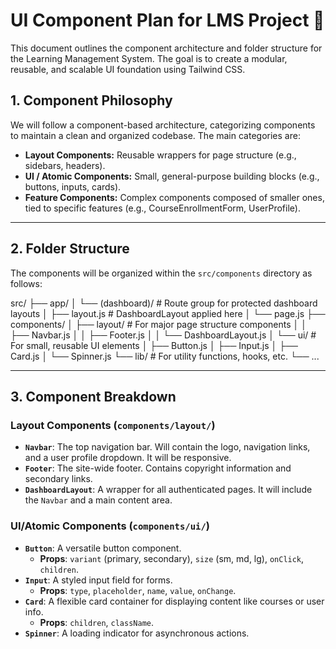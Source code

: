 # UI Component Plan for LMS Project 🎨

This document outlines the component architecture and folder structure for the Learning Management System. The goal is to create a modular, reusable, and scalable UI foundation using Tailwind CSS.

## 1. Component Philosophy
We will follow a component-based architecture, categorizing components to maintain a clean and organized codebase. The main categories are:
- **Layout Components:** Reusable wrappers for page structure (e.g., sidebars, headers).
- **UI / Atomic Components:** Small, general-purpose building blocks (e.g., buttons, inputs, cards).
- **Feature Components:** Complex components composed of smaller ones, tied to specific features (e.g., CourseEnrollmentForm, UserProfile).

---

## 2. Folder Structure
The components will be organized within the `src/components` directory as follows:

src/
├── app/
│   └── (dashboard)/          # Route group for protected dashboard layouts
│       ├── layout.js         # DashboardLayout applied here
│       └── page.js
├── components/
│   ├── layout/               # For major page structure components
│   │   ├── Navbar.js
│   │   ├── Footer.js
│   │   └── DashboardLayout.js
│   └── ui/                   # For small, reusable UI elements
│       ├── Button.js
│       ├── Input.js
│       ├── Card.js
│       └── Spinner.js
└── lib/                      # For utility functions, hooks, etc.
└── ...

---

## 3. Component Breakdown

### Layout Components (`components/layout/`)
- **`Navbar`**: The top navigation bar. Will contain the logo, navigation links, and a user profile dropdown. It will be responsive.
- **`Footer`**: The site-wide footer. Contains copyright information and secondary links.
- **`DashboardLayout`**: A wrapper for all authenticated pages. It will include the `Navbar` and a main content area.

### UI/Atomic Components (`components/ui/`)
- **`Button`**: A versatile button component.
  - **Props**: `variant` (primary, secondary), `size` (sm, md, lg), `onClick`, `children`.
- **`Input`**: A styled input field for forms.
  - **Props**: `type`, `placeholder`, `name`, `value`, `onChange`.
- **`Card`**: A flexible card container for displaying content like courses or user info.
  - **Props**: `children`, `className`.
- **`Spinner`**: A loading indicator for asynchronous actions.
